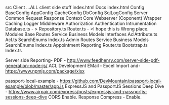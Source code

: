 src
    Client
        ...ALL client side stuff
        index.html
    Docs
        index.html
    Config
        BaseConfig
        AppConfig
        CacheConfig
        DbConfig
        SqlLogConfig
    Server
        Common
            Request
            Response
            Context
        Core
            Webserver (Coponent)
            Wrapper
            Caching 
            Logger
            Middleware
                Authorization
                Authentication
                Intrumentation
            Database.ts - > Repository.ts
            Router.ts - >I hope this is Wrong place. 
        Modules
            Base
                Routes
                Service
                Business
                Models
                    Interfaces
                        AclAttribute.ts
                    Acl.ts
                SearchEnums
                Index.ts
            Admin
                Routes
                Service
                Business
                Models
                SearchEnums
                Index.ts
            Appointment
            Reporting
        Router.ts
    Bootstrap.ts
    Index.ts
        
        
Server side Reporting- PDF -  http://www.feedhenry.com/server-side-pdf-generation-node-js/
ACL Development 
EMail - 
Excel Import and- https://www.npmjs.com/package/xlsx

passport-local-example - https://github.com/DevMountain/passport-local-example/blob/master/app.js
ExpressJS and PassportJS Sessions Deep Dive - https://www.airpair.com/express/posts/expressjs-and-passportjs-sessions-deep-dive
CORS Enable.
Response Compress - Enable.